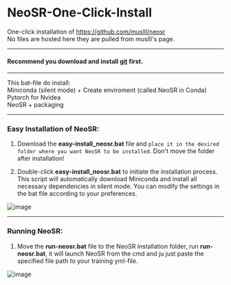 # NeoSR-One-Click-Install
One-click installation of https://github.com/muslll/neosr<br>
No files are hosted here they are pulled from muslll's page.

***

#### Recommend you download and install [git](https://git-scm.com/download/win) first.

***
 
This bat-file do install:<br>
Miniconda (silent mode) + Create enviroment (called NeoSR in Conda)<br>
Pytorch for Nvidea<br>
NeoSR + packaging<br>

***

### Easy Installation of NeoSR:

1. Download the **easy-install_neosr.bat** file and `place it in the desired folder where you want NeoSR to be installed`. Don't move the folder after installation!

2. Double-click **easy-install_neosr.bat** to initiate the installation process. This script will automatically download Miniconda and install all necessary dependencies in silent mode. You can modify the settings in the bat file according to your preferences.

![image](https://github.com/starinspace/NeoSR-One-Click-Install/assets/56514044/1a3fd2bf-0253-47de-8d9e-1671c90bb31f)


***

### Running NeoSR:

1. Move the **run-neosr.bat** file to the NeoSR installation folder, run **run-neosr.bat**, it will launch NeoSR from the cmd and ju just paste the specified file path to your training yml-file.

![image](https://github.com/starinspace/NeoSR-One-Click-Install/assets/56514044/4225a641-1e20-4abd-83b6-0ed36a435ad4)
